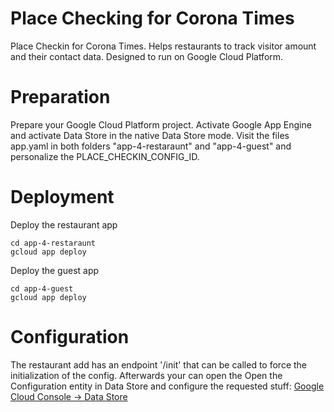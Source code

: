 # Place Checking for Corona Times
Place Checkin for Corona Times. Helps restaurants to track visitor amount and their contact data.
Designed to run on Google Cloud Platform.

# Preparation
Prepare your Google Cloud Platform project. Activate Google App Engine and activate Data Store in the native Data Store mode.
Visit the files app.yaml in both folders "app-4-restaraunt" and "app-4-guest" and personalize the PLACE_CHECKIN_CONFIG_ID. 

# Deployment
Deploy the restaurant app
```
cd app-4-restaraunt
gcloud app deploy
```

Deploy the guest app
```
cd app-4-guest
gcloud app deploy
```


# Configuration
The restaurant add has an endpoint '/init' that can be called to force the initialization of the config. Afterwards your can open the 
Open the Configuration entity in Data Store and configure the requested stuff: [Google Cloud Console -> Data Store](https://console.cloud.google.com/datastore/entities;kind=Configuration)